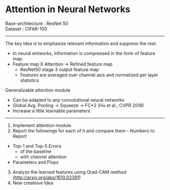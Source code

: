 # Attention in Neural Networks

Base-architecture : ResNet 50   
Dataset : CIFAR-100   
***
The key idea is to emphasize relevant information and suppress the rest.
- In neural entworks, information is compressed in the form of feature map.
- Feature map X Attention -> Refined feature map
  * ResNet50 stage 3 output feature map
  * Features are averaged over channel axis and normalized per layer statistics
  
Generalizable attention module
- Can be adapted to any convolutional neural networks
- Global Avg. Pooling -> Squeeze -> FC*2 (Hu et al., CVPR 2018)
- Increase a little learnable parameters
***
1. Implement attention module
2. Report the followings for each of it and compare them - Numbers to Report
  * Top-1 and Top-5 Errors   
    - of the baseline   
    - with channel attention   
  * Parameters and Flops   
3. Analyze the learned features using Grad-CAM method (http://arxiv.org/abs/1610.02391)
4. New createive Idea

